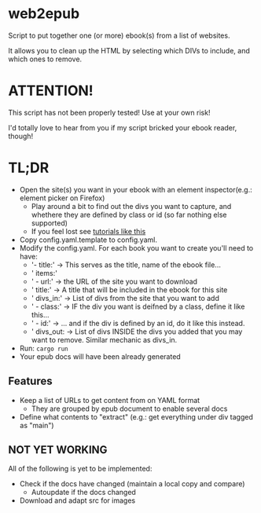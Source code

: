 # web2epub
Script to put together one (or more) ebook(s) from a list of websites.

It allows you to clean up the HTML by selecting which DIVs to include, and which ones to remove.

# ATTENTION!
This script has not been properly tested!
Use at your own risk!

I'd totally love to hear from you if my script bricked your ebook reader, though!

# TL;DR
- Open the site(s) you want in your ebook with an element inspector(e.g.: element picker on Firefox)
  - Play around a bit to find out the divs you want to capture, and whethere they are defined by class or id (so far nothing else supported)
  - If you feel lost see [tutorials like this](https://www.youtube.com/watch?v=F7fUtZh6APw)
- Copy config.yaml.template to config.yaml.
- Modify the config.yaml. For each book you want to create you'll need to have:
  - '- title:' -> This serves as the title, name of the ebook file...
  - '  items:'
  - '  - url:' -> the URL of the site you want to download
  - '    title:' -> A title that will be included in the ebook for this site
  - '    divs_in:' -> List of divs from the site that you want to add 
  - '    - class:' -> IF the div you want is deifned by a class, define it like this...
  - '    - id:' ->      ... and if the div is defined by an id, do it like this instead.
  - '    divs_out: -> List of divs INSIDE the divs you added that you may want to remove. Similar mechanic as divs_in.
- Run:
```cargo run```
- Your epub docs will have been already generated

## Features
- Keep a list of URLs to get content from on YAML format
  - They are grouped by epub document to enable several docs
- Define what contents to "extract" (e.g.: get everything under div tagged as "main")

## NOT YET WORKING
All of the following is yet to be implemented:

- Check if the docs have changed (maintain a local copy and compare)
  -  Autoupdate if the docs changed
- Download and adapt src for images
